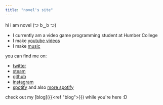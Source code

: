 ```yaml
---
title: "novel's site"
---
```

hi i am novel (つ b‿b つ)
* I currently am a video game programming student at Humber College
* I make [youtube videos](https://www.youtube.com/@mrabiry/videos)
* I make [music](https://www.youtube.com/watch?v=YFbU_HwXf7M&ab_channel=NovelAlex)

you can find me on:
* [twitter](https://twitter.com/NovelAlexicus)
* [steam](https://steamcommunity.com/id/mrabiry/)
* [github](https://github.com/novelalex)
* [instagram](https://www.instagram.com/hiiamnovel/)
* [spotify](https://open.spotify.com/user/313wxxr7ocaxxtsbllxjmxschoj4?si=74c82756168e401d) and also [more spotify](https://open.spotify.com/artist/0RQhQSrMwHsYGj1BRPvZ8J?si=2_X0McW9QpivQDY33nnyOg)

check out my [blog]({{<ref "blog">}}) while you're here :D
